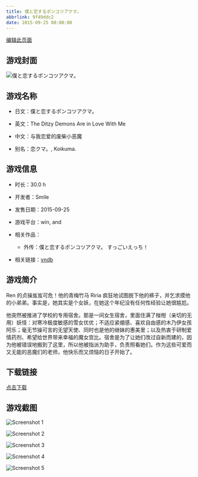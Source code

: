 ```yaml
---
title: 僕と恋するポンコツアクマ。
abbrlink: 9f49ddc2
date: 2015-09-25 00:00:00
---
```

[编辑此页面](https://github.com/ACG-3/ADV3-source/blob/main/source/_posts/games/%E5%83%95%E3%81%A8%E6%81%8B%E3%81%99%E3%82%8B%E3%83%9D%E3%83%B3%E3%82%B3%E3%83%84%E3%82%A2%E3%82%AF%E3%83%9E%E3%80%82.md)

## 游戏封面

![僕と恋するポンコツアクマ。](https%3A//pan.timero.xyz/onedrive/img_lib_001/%E5%83%95%E3%81%A8%E6%81%8B%E3%81%99%E3%82%8B%E3%83%9D%E3%83%B3%E3%82%B3%E3%83%84%E3%82%A2%E3%82%AF%E3%83%9E%E3%80%82_cover.avif)


## 游戏名称

- 日文：僕と恋するポンコツアクマ。
- 英文：The Ditzy Demons Are in Love With Me
- 中文：与我恋爱的废柴小恶魔

- 别名：恋クマ。, Koikuma.


## 游戏信息

- 时长：30.0 h
- 开发者：Smile
- 发售日期：2015-09-25
- 游戏平台：win, and
- 相关作品：
   - 外传：僕と恋するポンコツアクマ。 すっごいえっち！

- 相关链接：[vndb](https://vndb.org/v17515)


## 游戏简介

Ren 的贞操岌岌可危！他的青梅竹马 Riria 疯狂地试图脱下他的裤子，并乞求摸他的小弟弟。事实是，她其实是个女妖，在她这个年纪没有任何性经验让她很尴尬。

他突然被推进了学校的专用宿舍。那是一间女生宿舍，里面住满了椪柑（亲切的无用）妖怪：对寒冷极度敏感的雪女优优；不适应紧绷感、喜欢自由感的木乃伊女孩阿乐；毫无节操可言的无望天使、同时也是他的继妹的惠美里；以及热衷于研制爱情药剂、希望给世界带来幸福的魔女宫比。宿舍是为了让她们改过自新而建的，因为他被错误地搬到了这里，所以他被指派为助手，负责照看她们。作为这些可爱而又无能的恶魔们的老师，他快乐而又烦恼的日子开始了。




## 下载链接

[点击下载](https://pan.timero.xyz/onedrive/adv_lib_001/%E5%83%95%E3%81%A8%E6%81%8B%E3%81%99%E3%82%8B%E3%83%9D%E3%83%B3%E3%82%B3%E3%83%84%E3%82%A2%E3%82%AF%E3%83%9E%E3%80%82)


## 游戏截图


![Screenshot 1](https%3A//pan.timero.xyz/onedrive/img_lib_001/%E5%83%95%E3%81%A8%E6%81%8B%E3%81%99%E3%82%8B%E3%83%9D%E3%83%B3%E3%82%B3%E3%83%84%E3%82%A2%E3%82%AF%E3%83%9E%E3%80%82_Screenshot_1.avif)

![Screenshot 2](https%3A//pan.timero.xyz/onedrive/img_lib_001/%E5%83%95%E3%81%A8%E6%81%8B%E3%81%99%E3%82%8B%E3%83%9D%E3%83%B3%E3%82%B3%E3%83%84%E3%82%A2%E3%82%AF%E3%83%9E%E3%80%82_Screenshot_2.avif)

![Screenshot 3](https%3A//pan.timero.xyz/onedrive/img_lib_001/%E5%83%95%E3%81%A8%E6%81%8B%E3%81%99%E3%82%8B%E3%83%9D%E3%83%B3%E3%82%B3%E3%83%84%E3%82%A2%E3%82%AF%E3%83%9E%E3%80%82_Screenshot_3.avif)

![Screenshot 4](https%3A//pan.timero.xyz/onedrive/img_lib_001/%E5%83%95%E3%81%A8%E6%81%8B%E3%81%99%E3%82%8B%E3%83%9D%E3%83%B3%E3%82%B3%E3%83%84%E3%82%A2%E3%82%AF%E3%83%9E%E3%80%82_Screenshot_4.avif)

![Screenshot 5](https%3A//pan.timero.xyz/onedrive/img_lib_001/%E5%83%95%E3%81%A8%E6%81%8B%E3%81%99%E3%82%8B%E3%83%9D%E3%83%B3%E3%82%B3%E3%83%84%E3%82%A2%E3%82%AF%E3%83%9E%E3%80%82_Screenshot_5.avif)

